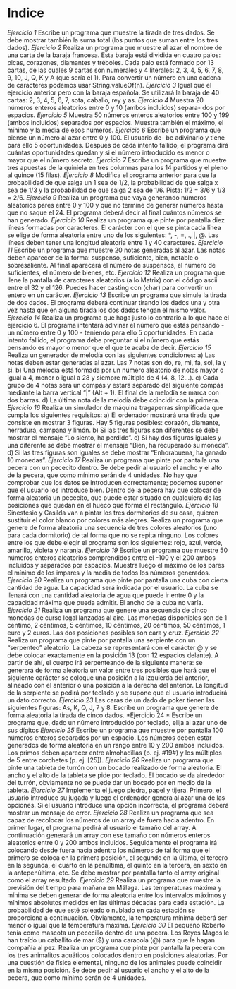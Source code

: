 
# Indice

*Ejercicio 1*
Escribe un programa que muestre la tirada de tres dados. Se debe mostrar
también la suma total (los puntos que suman entre los tres dados).
*Ejercicio 2*
Realiza un programa que muestre al azar el nombre de una carta de la baraja
francesa. Esta baraja está dividida en cuatro palos: picas, corazones, diamantes
y tréboles. Cada palo está formado por 13 cartas, de las cuales 9 cartas son
numerales y 4 literales: 2, 3, 4, 5, 6, 7, 8, 9, 10, J, Q, K y A (que sería el
1). Para convertir un número en una cadena de caracteres podemos usar
String.valueOf(n).
*Ejercicio 3*
Igual que el ejercicio anterior pero con la baraja española. Se utilizará la baraja
de 40 cartas: 2, 3, 4, 5, 6, 7, sota, caballo, rey y as.
*Ejercicio 4*
Muestra 20 números enteros aleatorios entre 0 y 10 (ambos incluidos) separa-
dos por espacios.
*Ejercicio 5*
Muestra 50 números enteros aleatorios entre 100 y 199 (ambos incluidos)
separados por espacios. Muestra también el máximo, el mínimo y la media
de esos números.
*Ejercicio 6*
Escribe un programa que piense un número al azar entre 0 y 100. El usuario de-
be adivinarlo y tiene para ello 5 oportunidades. Después de cada intento fallido,
el programa dirá cuántas oportunidades quedan y si el número introducido es
menor o mayor que el número secreto.
*Ejercicio 7*
Escribe un programa que muestre tres apuestas de la quiniela en tres columnas
para los 14 partidos y el pleno al quince (15 filas).
*Ejercicio 8*
Modifica el programa anterior para que la probabilidad de que salga un 1 sea
de 1/2, la probabilidad de que salga x sea de 1/3 y la probabilidad de que salga
2 sea de 1/6. Pista: 1/2 = 3/6 y 1/3 = 2/6.
*Ejercicio 9*
Realiza un programa que vaya generando números aleatorios pares entre 0
y 100 y que no termine de generar números hasta que no saque el 24. El
programa deberá decir al final cuántos números se han generado.
*Ejercicio 10*
Realiza un programa que pinte por pantalla diez líneas formadas por caracteres.
El carácter con el que se pinta cada línea se elige de forma aleatoria entre uno
de los siguientes: *, -, =, ., |, @. Las líneas deben tener una longitud aleatoria
entre 1 y 40 caracteres.
*Ejercicio 11*
Escribe un programa que muestre 20 notas generadas al azar. Las notas deben
aparecer de la forma: suspenso, suficiente, bien, notable o sobresaliente. Al
final aparecerá el número de suspensos, el número de suficientes, el número
de bienes, etc.
*Ejercicio 12*
Realiza un programa que llene la pantalla de caracteres aleatorios (a lo Matrix)
con el código ascii entre el 32 y el 126. Puedes hacer casting con (char) para
convertir un entero en un carácter.
*Ejercicio 13*
Escribe un programa que simule la tirada de dos dados. El programa deberá
continuar tirando los dados una y otra vez hasta que en alguna tirada los dos
dados tengan el mismo valor.
*Ejercicio 14*
Realiza un programa que haga justo lo contrario a lo que hace el ejercicio 6. El
programa intentará adivinar el número que estás pensando - un número entre 0
y 100 - teniendo para ello 5 oportunidades. En cada intento fallido, el programa
debe preguntar si el número que estás pensando es mayor o menor que el que
te acaba de decir.
*Ejercicio 15*
Realiza un generador de melodía con las siguientes condiciones:
a) Las notas deben estar generadas al azar. Las 7 notas son do, re, mi, fa, sol,
la y si.
b) Una melodía está formada por un número aleatorio de notas mayor o igual
a 4, menor o igual a 28 y siempre múltiplo de 4 (4, 8, 12...).
c) Cada grupo de 4 notas será un compás y estará separado del siguiente
compás mediante la barra vertical “|” (Alt + 1). El final de la melodía se marca
con dos barras.
d) La última nota de la melodía debe coincidir con la primera.
*Ejercicio 16*
Realiza un simulador de máquina tragaperras simplificada que cumpla los
siguientes requisitos:
a) El ordenador mostrará una tirada que consiste en mostrar 3 figuras. Hay 5
figuras posibles: corazón, diamante, herradura, campana y limón.
b) Si las tres figuras son diferentes se debe mostrar el mensaje “Lo siento, ha
perdido”.
c) Si hay dos figuras iguales y una diferente se debe mostrar el mensaje “Bien,
ha recuperado su moneda”.
d) Si las tres figuras son iguales se debe mostrar “Enhorabuena, ha ganado
10 monedas”.
*Ejercicio 17*
Realiza un programa que pinte por pantalla una pecera con un pececito dentro.
Se debe pedir al usuario el ancho y el alto de la pecera, que como mínimo
serán de 4 unidades. No hay que comprobar que los datos se introducen
correctamente; podemos suponer que el usuario los introduce bien. Dentro de
la pecera hay que colocar de forma aleatoria un pececito, que puede estar
situado en cualquiera de las posiciones que quedan en el hueco que forma el
rectángulo.
*Ejercicio 18*
Sinestesio y Casilda van a pintar los tres dormitorios de su casa, quieren
sustituir el color blanco por colores más alegres. Realiza un programa que
genere de forma aleatoria una secuencia de tres colores aleatorios (uno para
cada dormitorio) de tal forma que no se repita ninguno. Los colores entre los que
debe elegir el programa son los siguientes: rojo, azul, verde, amarillo, violeta y
naranja.
*Ejercicio 19*
Escribe un programa que muestre 50 números enteros aleatorios comprendidos
entre el -100 y el 200 ambos incluidos y separados por espacios. Muestra luego
el máximo de los pares el mínimo de los impares y la media de todos los
números generados.
*Ejercicio 20*
Realiza un programa que pinte por pantalla una cuba con cierta cantidad de
agua. La capacidad será indicada por el usuario. La cuba se llenará con una
cantidad aleatoria de agua que puede ir entre 0 y la capacidad máxima que
pueda admitir. El ancho de la cuba no varía.
 *Ejercicio 21*
Realiza un programa que genere una secuencia de cinco monedas de curso
legal lanzadas al aire. Las monedas disponibles son de 1 céntimo, 2 céntimos,
5 céntimos, 10 céntimos, 20 céntimos, 50 céntimos, 1 euro y 2 euros. Las dos
posiciones posibles son cara y cruz.
 *Ejercicio 22*
Realiza un programa que pinte por pantalla una serpiente con un “serpenteo”
aleatorio. La cabeza se representará con el carácter @ y se debe colocar
exactamente en la posición 13 (con 12 espacios delante). A partir de ahí,
el cuerpo irá serpenteando de la siguiente manera: se generará de forma
aleatoria un valor entre tres posibles que hará que el siguiente carácter se
coloque una posición a la izquierda del anterior, alineado con el anterior o una
posición a la derecha del anterior. La longitud de la serpiente se pedirá por
teclado y se supone que el usuario introducirá un dato correcto.
 *Ejercicio 23*
Las caras de un dado de poker tienen las siguientes figuras: As, K, Q, J, 7 y 8.
Escribe un programa que genere de forma aleatoria la tirada de cinco dados.
*Ejercicio 24 *
Escribe un programa que, dado un número introducido por teclado,
elija al azar uno de sus dígitos
*Ejercicio 25*
Escribe un programa que muestre por pantalla 100 números enteros separados
por un espacio. Los números deben estar generados de forma aleatoria en
un rango entre 10 y 200 ambos incluidos. Los primos deben aparecer entre
almohadillas (p. ej. #19#) y los múltiplos de 5 entre corchetes (p. ej. [25]).
*Ejercicio 26*
Realiza un programa que pinte una tableta de turrón con un bocado realizado de
forma aleatoria. El ancho y el alto de la tableta se pide por teclado. El bocado se
da alrededor del turrón, obviamente no se puede dar un bocado por en medio
de la tableta.
*Ejercicio 27*
Implementa el juego piedra, papel y tijera. Primero, el usuario introduce su
jugada y luego el ordenador genera al azar una de las opciones. Si el usuario
introduce una opción incorrecta, el programa deberá mostrar un mensaje de
error.
*Ejercicio 28*
Realiza un programa que sea capaz de recolocar los números de un array de
fuera hacia adentro. En primer lugar, el programa pedirá al usuario el tamaño
del array. A continuación generará un array con ese tamaño con números
enteros aleatorios entre 0 y 200 ambos incluidos. Seguidamente el programa
irá colocando desde fuera hacia adentro los números de tal forma que el
primero se coloca en la primera posición, el segundo en la última, el tercero
en la segunda, el cuarto en la penúltima, el quinto en la tercera, en sexto en la
antepenúltima, etc. Se debe mostrar por pantalla tanto el array original como
el array resultado.
*Ejercicio 29*
Realiza un programa que muestre la previsión del tiempo para mañana en
Málaga. Las temperaturas máxima y mínima se deben generar de forma
aleatoria entre los intervalos máximos y mínimos absolutos medidos en las
últimas décadas para cada estación. La probabilidad de que esté soleado
o nublado en cada estación se proporciona a continuación. Obviamente, la
temperatura mínima deberá ser menor o igual que la temperatura máxima.
*Ejercicio 30*
El pequeño Roberto tenía como mascota un pececillo dentro de una pecera. Los
Reyes Magos le han traído un caballito de mar ($) y una caracola (@) para que
le hagan compañía al pez. Realiza un programa que pinte por pantalla la pecera
con los tres animalitos acuáticos colocados dentro en posiciones aleatorias. Por
una cuestión de física elemental, ninguno de los animales puede coincidir
en la misma posición. Se debe pedir al usuario el ancho y el alto de la pecera,
que como mínimo serán de 4 unidades.